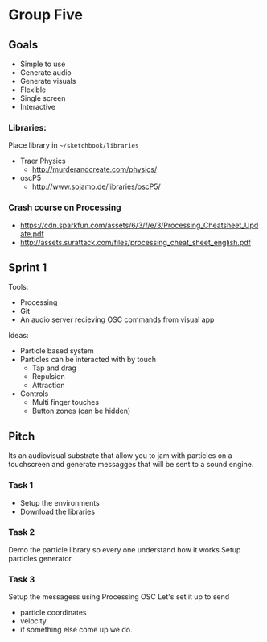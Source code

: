# Group Five

## Goals

* Simple to use
* Generate audio
* Generate visuals
* Flexible
* Single screen
* Interactive

### Libraries:

Place library in `~/sketchbook/libraries`

* Traer Physics 
  * http://murderandcreate.com/physics/
* oscP5
  * http://www.sojamo.de/libraries/oscP5/

### Crash course on Processing

* https://cdn.sparkfun.com/assets/6/3/f/e/3/Processing_Cheatsheet_Update.pdf
* http://assets.surattack.com/files/processing_cheat_sheet_english.pdf

## Sprint 1

Tools:

* Processing
* Git 
* An audio server recieving OSC commands from visual app

Ideas:

* Particle based system
* Particles can be interacted with by touch
  * Tap and drag
  * Repulsion
  * Attraction
* Controls
  * Multi finger touches
  * Button zones (can be hidden)


## Pitch

Its an audiovisual substrate that allow you to jam with particles on a
touchscreen and generate messagges that will be sent to a sound engine.

### Task 1

* Setup the environments 
* Download the libraries

### Task 2

Demo the particle library so every one understand how it works
Setup particles generator

### Task 3

Setup the messagess using Processing OSC 
Let's set it up to send 

* particle coordinates
* velocity
* if something else come up we do.
